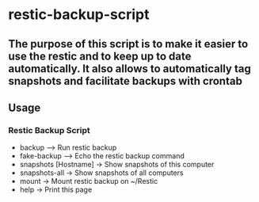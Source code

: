 # restic-backup-script

## The purpose of this script is to make it easier to use the restic and to keep up to date automatically. It also allows to automatically tag snapshots and facilitate backups with crontab

## Usage

### Restic Backup Script

- backup --> Run restic backup
- fake-backup --> Echo the restic backup command
- snapshots [Hostname] -> Show snapshots of this computer
- snapshots-all -> Show snapshots of all computers
- mount -> Mount restic backup on ~/Restic
- help -> Print this page

